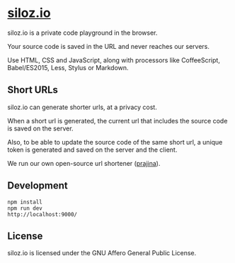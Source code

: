 # [siloz.io](https://www.siloz.io/)

siloz.io is a private code playground in the browser.

Your source code is saved in the URL and never reaches our servers.

Use HTML, CSS and JavaScript, along with processors like CoffeeScript, Babel/ES2015, Less, Stylus or Markdown.


## Short URLs

siloz.io can generate shorter urls, at a privacy cost.

When a short url is generated, the current url that includes the source code is saved on the server.

Also, to be able to update the source code of the same short url, a unique token is generated and saved on the server and the client.

We run our own open-source url shortener ([prajina](https://github.com/ghinda/prajina)).


## Development

```
npm install
npm run dev
http://localhost:9000/
```

## License

siloz.io is licensed under the GNU Affero General Public License.
